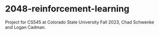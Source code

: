 # 2048-reinforcement-learning
Project for CS545 at Colorado State University Fall 2023, Chad Schwenke and Logan Cadman.
